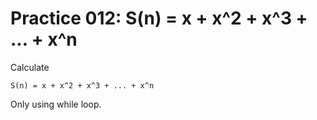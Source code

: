 # Practice 012: S(n) = x + x^2 + x^3 + ... + x^n

Calculate

```
S(n) = x + x^2 + x^3 + ... + x^n
```

Only using while loop.
